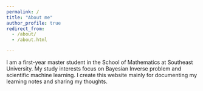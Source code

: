 ```yaml
---
permalink: /
title: "About me"
author_profile: true
redirect_from: 
  - /about/
  - /about.html

---
```


I am a first-year master student in the School of Mathematics at Southeast University. My study interests focus on Bayesian Inverse problem and scientific machine learning. I create this website mainly for documenting my learning notes  and sharing my thoughts.

